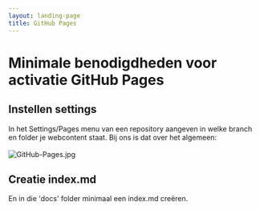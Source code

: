 ```yaml
---
layout: landing-page
title: GitHub Pages 
---
```


# Minimale benodigdheden voor activatie GitHub Pages

## Instellen settings

In het Settings/Pages menu van een repository aangeven in welke branch en folder je webcontent staat.
Bij ons is dat over het algemeen: <br/><br/>
![GitHub-Pages.jpg](https://raw.githubusercontent.com/VNG-Realisatie/BIJ12/main/docs/GitHub-Pages.jpg)

## Creatie  index.md

En in die 'docs' folder minimaal een index.md creëren.

